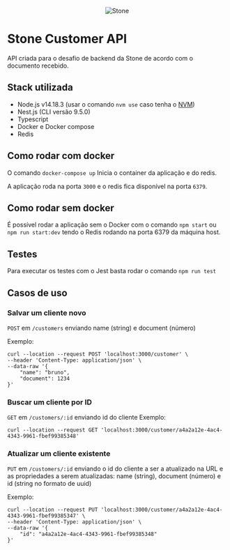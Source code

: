 <div style="text-align:center;height:90px,width:90px;">

![Stone](https://logospng.org/wp-content/uploads/stone.png)
</div>

# Stone Customer API
API criada para o desafio de backend da Stone de acordo com o documento recebido.

## Stack utilizada
- Node.js v14.18.3 (usar o comando `nvm use` caso tenha o [NVM](https://github.com/nvm-sh/nvm))
- Nest.js (CLI versão 9.5.0)
- Typescript
- Docker e Docker compose
- Redis

## Como rodar com docker
O comando `docker-compose up` Inicia o container da aplicação e do redis.

A aplicação roda na porta `3000` e o redis fica disponível na porta `6379`.


## Como rodar sem docker

É possível rodar a aplicação sem o Docker com o comando `npm start` ou `npm run start:dev` tendo o Redis rodando na porta 6379 da máquina host.

## Testes
Para executar os testes com o Jest basta rodar o comando `npm run test`

## Casos de uso 
### Salvar um cliente novo 
`POST` em `/customers` enviando name (string) e document (número)


Exemplo:
```
curl --location --request POST 'localhost:3000/customer' \
--header 'Content-Type: application/json' \
--data-raw '{
    "name": "bruno",
    "document": 1234
}'
```

### Buscar um cliente por ID
`GET` em `/customers/:id` enviando id do cliente
Exemplo: 
```
curl --location --request GET 'localhost:3000/customer/a4a2a12e-4ac4-4343-9961-fbef99385348'
```

### Atualizar um cliente existente
`PUT` em `/customers/:id` enviando o id do cliente a ser a atualizado na URL e as propriedades a serem atualizadas: name (string), document (número) e id (string no formato de uuid)


Exemplo: 
```
curl --location --request PUT 'localhost:3000/customer/a4a2a12e-4ac4-4343-9961-fbef99385347' \
--header 'Content-Type: application/json' \
--data-raw '{
    "id": "a4a2a12e-4ac4-4343-9961-fbef99385348"
}'
```




